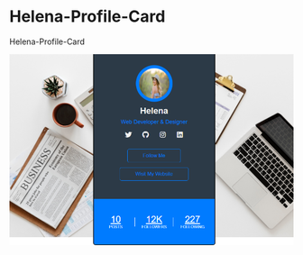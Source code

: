 # Helena-Profile-Card
Helena-Profile-Card

![alt text](https://github.com/Web-Master-2000/Helena-Profile-Card/blob/main/HelenaProfileCard.png?raw=true)

